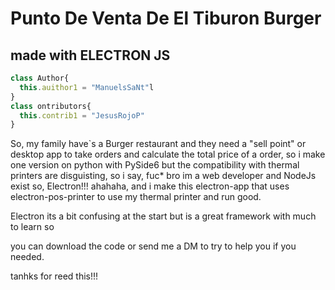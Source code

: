 

# Punto De Venta De **El Tiburon Burger** 

## made with **ELECTRON JS**

``` js
class Author{
  this.auithor1 = "ManuelsSaNt"l
}
class ontributors{
  this.contrib1 = "JesusRojoP"
}
```

So, my family have`s a Burger restaurant and they need a "sell point" or desktop app to take 
orders and calculate the total price of a order, so i make one version on python with PySide6 but 
the compatibility with thermal printers are disguisting, so i say, fuc* bro im a web developer
and NodeJs exist so, Electron!!! ahahaha, and i make this electron-app that uses electron-pos-printer
to use my thermal printer and run good.

Electron its a bit confusing at the start but is a great framework with much to learn so

you can download the code or send me a DM to try to help you if you needed.

tanhks for reed this!!!
